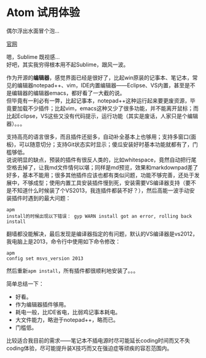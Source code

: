 # Atom 试用体验

偶尔浮出水面冒个泡...

[官网](https://atom.io/)

嗯，Sublime 既视感...   
好吧，其实我穷得根本用不起Sublime，跟风一波。  
  
作为开源的**编辑器**，感觉界面已经是很好了，比起win原装的记事本、笔记本，常见的编辑器notepad++、vim，IDE内置编辑器——Eclipse、VS内置，甚至是不是编辑器的编辑器emacs，都好看了一大截的说。  
但毕竟有一利必有一弊，比起记事本，notepad++这种运行起来要更废资源，毕竟要加载不少插件；比起vim，emacs这种又少了很多功能，并不能离开鼠标；而比起Eclipse，VS这些又没有代码提示，运行功能（其实是废话，人家只是个编辑器）。。。  
  
支持高亮的语言很多，而且插件还挺多，自动补全基本上也够用；支持多窗口(面板)，可以随意切分；支持Git状态实时显示；傻瓜安装好时基本功能就都有了，门槛够低。  
说说明显的缺点，预装的插件有很反人类的，比如whitespace，竟然自动把行尾空格去掉了，让我md文件情何以堪；同样是md预览，效果和markdownpad差了好多，基本不能用；很多其他插件应该也都有类似问题，功能不够完善，还处于发展中，不够成型；使用内置工具安装插件慢到死，安装需要VS编译器支持（要不是不知道什么时候装了个VS2013，我连插件都装不好？），然后高能一波手动安装插件时遇到的最大问题：<pre><code>apm install的时候出现以下错误：
gyp WARN install got an error, rolling back install
</code></pre>翻墙都没能解决，最后发现是编译器指定的有问题，默认的VS编译器是vs2012，我电脑上是2013，命令行中使用如下命令修改：<pre><code>apm config set msvs_version 2013</code></pre>
然后重新`apm install`，所有插件都很顺利地安装了。。。  
  
简单总结一下：  

* 好看。
* 作为编辑器插件够用。
* 耗电一般，比IDE省电，比弱鸡记事本耗电。
* 大文件能力，略逊于notepad++，略而已。
* 门槛低。

比较适合我目前的需求——笔记本不插电源时尽可能延长coding时间而又不失coding体验，尽可能提升装X技巧而又在强迫症等顽疾的容忍范围内。